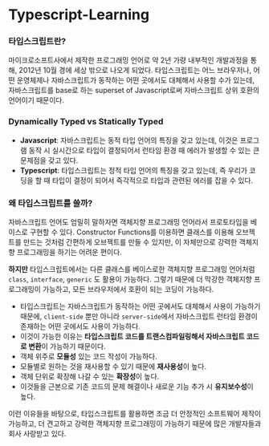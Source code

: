 # Typescript-Learning

### 타입스크립트란?
마이크로소프트사에서 제작한 프로그래밍 언어로 약 2년 가량 내부적인 개발과정을 통해, 2012년 10월 경에 세상 밖으로 나오게 되었다. 타입스크립트는 어느 브라우저나, 어떤 운영체제나 자바스크립트가 동작하는 어떤 곳에서도 대체해서 사용할 수가 있는데, 자바스크립트를 base로 하는 superset of Javascript로써 자바스크립트 상위 호환의 언어이기 때문이다.

### Dynamically Typed vs Statically Typed
- **Javascript**: 자바스크립트는 동적 타입 언어의 특징을 갖고 있는데, 이것은 프로그램 동작 시 실시간으로 타입이 결정되어서 런타임 환경 때 에러가 발생할 수 있는 큰 문제점을 갖고 있다. 
- **Typescript**: 타입스크립트는 정적 타입 언어의 특징을 갖고 있는데, 즉 우리가 코딩을 할 때 타입이 결정이 되어서 즉각적으로 타입과 관련된 에러를 잡을 수 있다.

### 왜 타입스크립트를 쓸까?
자바스크립트 언어도 엄밀히 말하자면 객체지향 프로그래밍 언어라서 프로토타입을 베이스로 구현할 수 있다. Constructor Functions를 이용하면 클래스를 이용해 오브젝트를 만드는 것처럼 간편하게 오브젝트를 만들 수 있지만, 이 자체만으로 강력한 객체지향 프로그래밍을 하기는 어려운 편이다. </br>

**하지만** 타입스크립트에서는 다른 클래스를 베이스로한 객체지향 프로그래밍 언어처럼 `class`, `interface`, `generic` 도 활용이 가능하다. 그렇기 때문에 더 막강한 객체지향 프로그래밍이 가능하고, 모든 브라우저에서 호환이 되는 코딩이 가능하다. 

- 타입스크립트는 자바스크립트가 동작하는 어떤 곳에서도 대체해서 사용이 가능하기 때문에, `client-side` 뿐만 아니라 `server-side`에서 자바스크립트 런타임 환경이 존재하는 어떤 곳에서도 사용이 가능하다. 
- 이것이 가능한 이유는 **타입스크립트 코드를 트랜스컴파일링해서 자바스크립트 코드로 변환**이 가능하기 때문이다.
- 객체 위주로 **모듈성** 있는 코드 작성이 가능하다.
- 모듈별로 원하는 것을 재사용할 수 있기 때문에 **재사용성**이 높다.
- 객체 단위로 확장해 나갈 수 있는 **확장성**이 높다.
- 이것들을 근본으로 기존 코드의 문제 해결이나 새로운 기능 추가 시 **유지보수성**이 높다.

이런 이유들을 바탕으로, 타입스크립트를 활용하면 조금 더 안정적인 소프트웨어 제작이 가능하고, 더 견고하고 강력한 객체지향 프로그래밍이 가능하기 때문에 많은 개발자들과 회사 사랑받고 있다.

